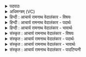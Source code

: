 <details><summary>पदपाठः</summary>

य꣢म्। र꣡क्ष꣢꣯न्ति। प्र꣡चे꣢꣯तसः। प्र। चे꣣तसः। व꣡रु꣢꣯णः। मि꣣त्रः꣢। मि꣣। त्रः꣢। अ꣣र्यमा꣢। न। किः꣣। सः꣢। द꣣भ्यते। ज꣡नः꣢꣯। १८५।
</details>

<details><summary>अधिमन्त्रम् (VC)</summary>

- इन्द्रः
- कण्वो घौरः
- गायत्री
- षड्जः
- ऐन्द्रं काण्डम्
</details>

<details><summary>हिन्दी : आचार्य रामनाथ वेदालंकार - विषयः</summary>

प्रथम मन्त्र में मित्र, वरुण और अर्यमा का विषय है।
</details>

<details><summary>हिन्दी : आचार्य रामनाथ वेदालंकार - पदार्थः</summary>

पदार्थान्वयभाषाः -  प्रथम—अध्यात्मपक्ष में। ऋचा का देवता इन्द्र होने से इन्द्र को सम्बोधन अपेक्षित है। हे (इन्द्र) मेरे अन्तरात्मन् ! (यम्) जिस मनुष्य की (प्रचेतसः) हृदय में सदा जागनेवाले (वरुणः) पाप-निवारण का गुण, (मित्रः) मित्रता का गुण और (अर्यमा) न्यायकारिता का गुण (रक्षन्ति) विपत्तियों से बचाते तथा पालते हैं, (सः) वह (जनः) मनुष्य (नकिः) कभी नहीं (दभ्यते) हिंसित होता है ॥ द्वितीय—राष्ट्रपक्ष में। (यम्) जिस राजा की (प्रचेतसः) प्रकृष्ट चित्तवाले, प्रकृष्ट विज्ञानवाले, सदा जागरूक (वरुणः) पाशधारी, शस्त्रास्त्रों से युक्त, शत्रुनिवारक, सेनापति के पद पर चुना गया सेनाध्यक्ष, (मित्रः) देश-विदेश में मित्रता के संदेश को फैलानेवाला मैत्रीसचिव, और (अर्यमा) न्यायाधीश वा न्यायमन्त्री (रक्षन्ति) रक्षा करते हैं, (सः) वह (जनः) राजा (नकिः) कभी भी किसी से नहीं (दभ्यते) पराजित या हिंसित होता है ॥१॥
</details>

<details><summary>हिन्दी : आचार्य रामनाथ वेदालंकार - भावार्थः</summary>

भावार्थभाषाः -  सब मनुष्यों को चाहिए कि पाप-निवारण, मैत्री तथा न्याय के गुणों को अपने हृदय में धारण करें, और राजा को चाहिए कि वह अपने राष्ट्र में सेनाध्यक्ष, मैत्रीसचिव, न्यायाधीश आदि के विविध पदों पर सुयोग्य जनों को ही नियुक्त करे, जिससे शत्रुओं का उच्छेद और प्रजा का उत्कर्ष निरन्तर सिद्ध होते रहें ॥१॥
</details>

<details><summary>संस्कृत : आचार्य रामनाथ वेदालंकार - विषयः</summary>

तत्राद्ये मन्त्रे मित्रवरुणार्यमविषयमाह।
</details>

<details><summary>संस्कृत : आचार्य रामनाथ वेदालंकार - पदार्थः</summary>

पदार्थान्वयभाषाः -  प्रथमः—अध्यात्मपरः। ऋचः इन्द्रदेवताकत्वाद् इन्द्रः सम्बोध्यः। हे इन्द्र मदीय अन्तरात्मन् ! (यम्) जनम् (प्रचेतसः) हृदि सदा जागरूकाः। प्रकृष्टं चेतः संज्ञानं जागरूकत्वं वा येषां ते। चिती संज्ञाने। (वरुणः) पापनिवारको गुणः। यो वारयति पापादीनि स वरुणः। वृञ् आवरणे चुरादिः, कृवृदारिभ्य उनन् उ० ३।५३ इति उनन् प्रत्ययः. (मित्रः) मित्रतायाः गुणः। डुमिञ् प्रक्षेपणे। मिनोति दोषादीन् प्रक्षिपति यो येन वा स मित्रः। अमिचिमिशसिभ्यः क्त्रः उ० ४।१६५ इति क्त्रः प्रत्ययः। (अर्यमा) न्यायकारितायाः गुणश्च। यः अर्यान् श्रेष्ठान् मिमीते यथार्थतया परिच्छिनत्ति सोऽर्यमा। अर्योपपदाद् माङ् माने धातोः श्वन्नुक्षन्पूषन्० उ० १।१५९ इति कनिन्प्रत्ययान्तो निपातः। (रक्षन्ति) विपद्भ्यस्त्रायन्ते पालयन्ति च, (स जनः) असौ मनुष्यः (न किः) न कदापि (दभ्यते) हिंस्यते। दभ्नोतिः हिंसाकर्मा। निघं० २।१९ ॥ अथ द्वितीयः—राष्ट्रपरः। (यम्) इन्द्रं राजानम् (प्रचेतसः) प्रकृष्टचित्ताः, प्रकृष्टविज्ञानाः, सदा जागरूकाः (वरुणः) पाशपाणिः२, शस्त्रास्त्रयुक्तः, शत्रुनिवारकः३, सेनापतित्वे वृतः४ श्रेष्ठः सेनाध्यक्षः मित्रः देशे विदेशे च मैत्रीसन्देशप्रसारकः मैत्रीसचिवः, (अर्यमा५) न्यायाधीशो न्यायमन्त्री वा (रक्षन्ति) त्रायन्ते (सः) असौ (जनः) जातो राजा (नकिः) न कदापि (दभ्यते) पराजीयते हिंस्यते वा ॥१॥६ अत्र श्लेषालङ्कारः ॥१॥
</details>

<details><summary>संस्कृत : आचार्य रामनाथ वेदालंकार - भावार्थः</summary>

भावार्थभाषाः -  सर्वैर्मनुष्यैः पापनिवारणस्य मैत्र्या न्यायस्य च गुणाः स्वहृदये धारणीयाः, नृपतिना च स्वराष्ट्रे सेनाध्यक्षत्व-मैत्रीसचिवत्व-न्यायाधीशत्वादिविविधपदेषु सुयोग्या एव जना नियोक्तव्याः, येन शत्रूच्छेदः प्रजोत्कर्षश्च सततं सिध्येताम् ॥१॥
</details>

<details><summary>संस्कृत : आचार्य रामनाथ वेदालंकार - पादटिप्पनी</summary>

टिप्पणी:   १. ऋ० १।४१।१, देवता मित्रवरुणार्यमणः। नकिः इत्यत्र नूचित् इति पाठः। २. शतेन पाशैरभिधेहि वरुणैनं मा ते मोच्यनृतवाङ् नृचक्षः। आस्तां जाल्म उदरं श्रसयित्वा कोश इवाबन्धः परिकृत्यमानः। अथ० ४।१६।७। ३. वारयति शत्रूनिति वरुणः। वृञ् आवरणे, चुरादिः। ४. व्रियते इति वरुणः। वृञ् वरणे। ५. (अर्यमा) यः पक्षपातं विहाय न्यायं कर्तु समर्थः इति ऋ० १।४१।१ भाष्ये, योऽर्यान् मन्यते स न्यायाधीशः इति च य० ३६।९ भाष्ये द०। ६. दयानन्दर्षिर्ऋग्वेदभाष्येऽस्य मन्त्रस्य व्याख्याने भावार्थमेवमाह—“मनुष्यैः (वरुणः) सर्वोत्कृष्टः सेनासभाध्यक्षः (मित्रः) सर्वमित्रो दूतोऽध्यापकः उपदेष्टा (अर्यमा) धार्मिको न्यायाधीशश्च कर्तव्यः। तेषां सकाशाद् रक्षणादीनि प्राप्य सर्वान् शत्रून् शीघ्रं हत्वा चक्रवर्तिराज्यं प्रशास्य सर्वहितं संपादनीयम्” इति ।
</details>